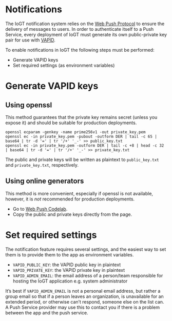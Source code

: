 # Notifications

The IoGT notification system relies on the [Web Push Protocol][1] to ensure the delivery of messages to users. In order to authenticate itself to a Push Service, every deployment of IoGT must generate its own public-private key pair for use with [VAPID][3].

To enable notifications in IoGT the following steps must be performed:

- Generate VAPID keys
- Set required settings (as environment variables)

# Generate VAPID keys

## Using openssl

This method guarantees that the private key remains secret (unless you expose it) and should be suitable for production deployments.

```
openssl ecparam -genkey -name prime256v1 -out private_key.pem
openssl ec -in private_key.pem -pubout -outform DER | tail -c 65 | base64 | tr -d '=' | tr '/+' '_-' >> public_key.txt
openssl ec -in private_key.pem -outform DER | tail -c +8 | head -c 32 | base64 | tr -d '=' | tr '/+' '_-' >> private_key.txt
```

The public and private keys will be written as plaintext to `public_key.txt` and `private_key.txt`, respectively.

## Using online generators

This method is more convenient, especially if openssl is not available, however, it is *not* recommended for production deployments.

- Go to [Web Push Codelab][2].
- Copy the public and private keys directly from the page.

# Set required settings

The notification feature requires several settings, and the easiest way to set them is to provide them to the app as environment variables.

- `VAPID_PUBLIC_KEY`: the VAPID public key in plaintext
- `VAPID_PRIVATE_KEY`: the VAPID private key in plaintext
- `VAPID_ADMIN_EMAIL`: the email address of a person/team responsible for hosting the IoGT application e.g. system administrator

It’s best if `VAPID_ADMIN_EMAIL` is not a personal email address, but rather a group email so that if a person leaves an organization, is unavailable for an extended period, or otherwise can’t respond, someone else on the list can. A Push Service provider may use this to contact you if there is a problem between the app and the push service.


[1]: https://web.dev/push-notifications-web-push-protocol/
[2]: https://web-push-codelab.glitch.me
[3]: https://datatracker.ietf.org/doc/html/draft-thomson-webpush-vapid
